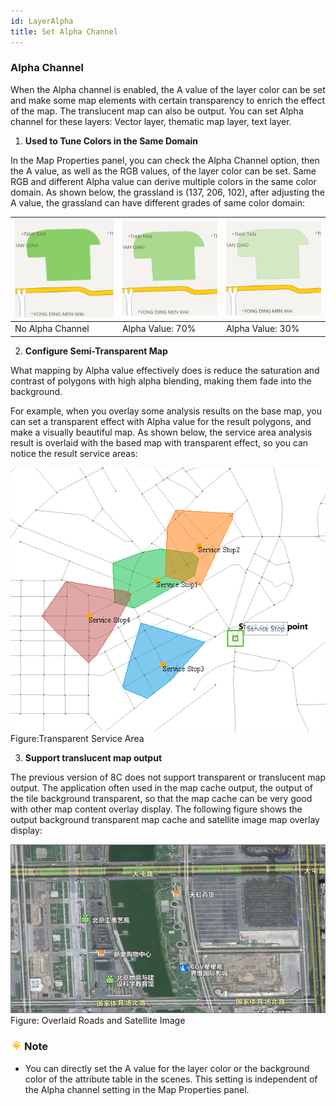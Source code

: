```yaml
---
id: LayerAlpha
title: Set Alpha Channel
---
```

### Alpha Channel

When the Alpha channel is enabled, the A value of the layer color can be set and make some map elements with certain transparency to enrich the effect of the map. The translucent map can also be output. You can set Alpha channel for these layers: Vector layer, thematic map layer, text layer.

  1. **Used to Tune Colors in the Same Domain**

In the Map Properties panel, you can check the Alpha Channel option, then the A value, as well as the RGB values, of the layer color can be set.
Same RGB and different Alpha value can derive multiple colors in the same color domain. As shown below, the grassland is (137, 206, 102), after adjusting the A value, the grassland can have different grades of same color domain:

![](img-en/Alpha1.png) | ![](img-en/Alpha2.png) | ![](img-en/Alpha3.png)  
---|---|---  
No Alpha Channel | Alpha Value: 70% | Alpha Value: 30%  
  2. **Configure Semi-Transparent Map**

What mapping by Alpha value effectively does is reduce the saturation and contrast of polygons with high alpha blending, making them fade into the background.

For example, when you overlay some analysis results on the base map, you can set a transparent effect with Alpha value for the result polygons, and make a visually beautiful map. As shown below, the service area analysis result is overlaid with the based map with transparent effect, so you can notice the result service areas:

![](img-en/Alpha4.png)  
Figure:Transparent Service Area  

  3. **Support translucent map output**

The previous version of 8C does not support transparent or translucent map output. The application often used in the map cache output, the output of the tile background transparent, so that the map cache can be very good with other map content overlay display. The following figure shows the output background transparent map cache and satellite image map overlay display:

![](img-en/Alpha5.png)  
Figure: Overlaid Roads and Satellite Image  

### ![](../../img/note.png)Note

  * You can directly set the A value for the layer color or the background color of the attribute table in the scenes. This setting is independent of the Alpha channel setting in the Map Properties panel.